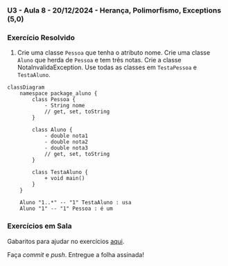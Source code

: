 ### U3 - Aula 8 - 20/12/2024 - Herança, Polimorfismo, Exceptions (5,0)

### Exercício Resolvido

1. Crie uma classe `Pessoa` que tenha o atributo nome. Crie uma classe `Aluno` que herda de `Pessoa` e tem três notas. Crie a classe NotaInvalidaException. Use todas as classes em `TestaPessoa` e `TestaAluno`.

```mermaid
classDiagram
    namespace package_aluno {
        class Pessoa {
            - String nome
            // get, set, toString
        }

        class Aluno {
            - double nota1
            - double nota2
            - double nota3
            // get, set, toString
        }

        class TestaAluno {
            + void main()
        }
    }
    
    Aluno "1..*" -- "1" TestaAluno : usa
    Aluno "1" -- "1" Pessoa : é um
```

### Exercícios em Sala

Gabaritos para ajudar no exercícios [aqui](../unidade3_aula8/).

Faça _commit_ e _push_. Entregue a folha assinada!
